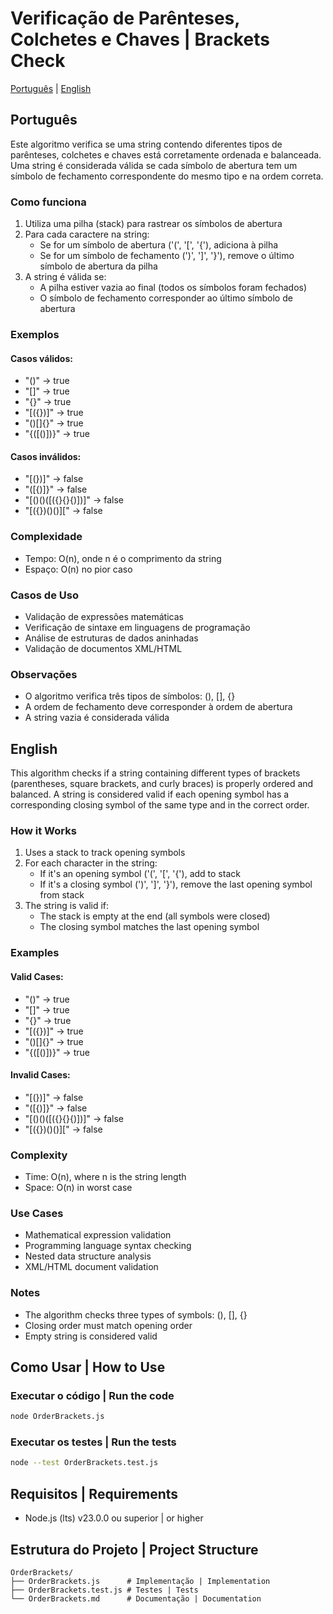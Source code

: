 # Verificação de Parênteses, Colchetes e Chaves | Brackets Check

[Português](#português) | [English](#english)

## Português

Este algoritmo verifica se uma string contendo diferentes tipos de parênteses, colchetes e chaves está corretamente ordenada e balanceada. Uma string é considerada válida se cada símbolo de abertura tem um símbolo de fechamento correspondente do mesmo tipo e na ordem correta.

### Como funciona

1. Utiliza uma pilha (stack) para rastrear os símbolos de abertura
2. Para cada caractere na string:
   - Se for um símbolo de abertura ('(', '[', '{'), adiciona à pilha
   - Se for um símbolo de fechamento (')', ']', '}'), remove o último símbolo de abertura da pilha
3. A string é válida se:
   - A pilha estiver vazia ao final (todos os símbolos foram fechados)
   - O símbolo de fechamento corresponder ao último símbolo de abertura

### Exemplos

#### Casos válidos:
- "()" -> true
- "[]" -> true
- "{}" -> true
- "[({})]" -> true
- "()[]{}" -> true
- "{([()])}" -> true

#### Casos inválidos:
- "[(})]" -> false
- "([{)]}" -> false
- "[()()([({}{}{)])]" -> false
- "[({})()()][" -> false

### Complexidade
- Tempo: O(n), onde n é o comprimento da string
- Espaço: O(n) no pior caso

### Casos de Uso
- Validação de expressões matemáticas
- Verificação de sintaxe em linguagens de programação
- Análise de estruturas de dados aninhadas
- Validação de documentos XML/HTML

### Observações
- O algoritmo verifica três tipos de símbolos: (), [], {}
- A ordem de fechamento deve corresponder à ordem de abertura
- A string vazia é considerada válida

## English

This algorithm checks if a string containing different types of brackets (parentheses, square brackets, and curly braces) is properly ordered and balanced. A string is considered valid if each opening symbol has a corresponding closing symbol of the same type and in the correct order.

### How it Works

1. Uses a stack to track opening symbols
2. For each character in the string:
   - If it's an opening symbol ('(', '[', '{'), add to stack
   - If it's a closing symbol (')', ']', '}'), remove the last opening symbol from stack
3. The string is valid if:
   - The stack is empty at the end (all symbols were closed)
   - The closing symbol matches the last opening symbol

### Examples

#### Valid Cases:
- "()" -> true
- "[]" -> true
- "{}" -> true
- "[({})]" -> true
- "()[]{}" -> true
- "{([()])}" -> true

#### Invalid Cases:
- "[(})]" -> false
- "([{)]}" -> false
- "[()()([({}{}{)])]" -> false
- "[({})()()][" -> false

### Complexity
- Time: O(n), where n is the string length
- Space: O(n) in worst case

### Use Cases
- Mathematical expression validation
- Programming language syntax checking
- Nested data structure analysis
- XML/HTML document validation

### Notes
- The algorithm checks three types of symbols: (), [], {}
- Closing order must match opening order
- Empty string is considered valid

## Como Usar | How to Use

### Executar o código | Run the code
```bash
node OrderBrackets.js
```

### Executar os testes | Run the tests
```bash
node --test OrderBrackets.test.js
```

## Requisitos | Requirements
- Node.js (lts) v23.0.0 ou superior | or higher

## Estrutura do Projeto | Project Structure
```
OrderBrackets/
├── OrderBrackets.js      # Implementação | Implementation
├── OrderBrackets.test.js # Testes | Tests
└── OrderBrackets.md      # Documentação | Documentation
``` 